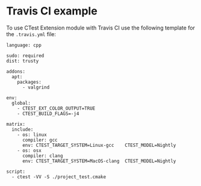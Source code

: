 # Travis CI example

To use CTest Extension module with Travis CI use the following template for the `.travis.yml` file:

    language: cpp

    sudo: required
    dist: trusty

    addons:
      apt:
        packages:
          - valgrind

    env:
      global:
        - CTEST_EXT_COLOR_OUTPUT=TRUE
        - CTEST_BUILD_FLAGS=-j4

    matrix:
      include:
        - os: linux
          compiler: gcc
          env: CTEST_TARGET_SYSTEM=Linux-gcc    CTEST_MODEL=Nightly
        - os: osx
          compiler: clang
          env: CTEST_TARGET_SYSTEM=MacOS-clang  CTEST_MODEL=Nightly

    script:
      - ctest -VV -S ./project_test.cmake

